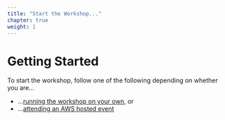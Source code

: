 ```yaml
---
title: "Start the Workshop..."
chapter: true
weight: 1
---
```


# Getting Started
To start the workshop, follow one of the following depending on whether you are...

* ...[running the workshop on your own](self_paced/_index.md), or
* ...[attending an AWS hosted event](aws_event/_index.md)

